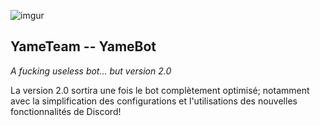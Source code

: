   ![imgur](https://www.google.com/url?sa=i&url=https%3A%2F%2Ftoppng.com%2Ffree-image%2Fdiscord-png-logo-blue-discord-logo-PNG-free-PNG-Images_181103&psig=AOvVaw3xMUhV9bXnlP1ghk00AmvE&ust=1629135031685000&source=images&cd=vfe&ved=0CAoQjRxqFwoTCLDIo4vHs_ICFQAAAAAdAAAAABAD)
  
  ## YameTeam -- YameBot

  *A fucking useless bot... but version 2.0*
  
  La version 2.0 sortira une fois le bot complètement optimisé;
  notamment avec la simplification des  configurations et l'utilisations des nouvelles fonctionnalités de Discord!
    

